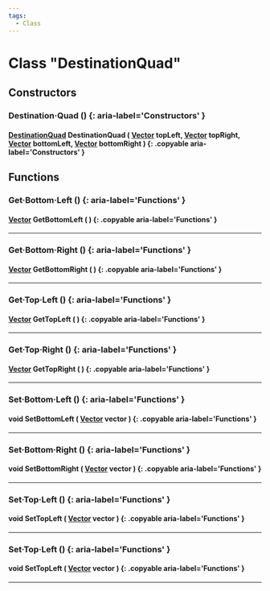 ```yaml
---
tags:
  - Class
---
```

# Class "DestinationQuad"

## Constructors
### Destination·Quad () {: aria-label='Constructors' }
#### [DestinationQuad](DestinationQuad.md) DestinationQuad ( [Vector](https://wofsauge.github.io/IsaacDocs/rep/Vector.html) topLeft, [Vector](https://wofsauge.github.io/IsaacDocs/rep/Vector.html) topRight, [Vector](https://wofsauge.github.io/IsaacDocs/rep/Vector.html) bottomLeft, [Vector](https://wofsauge.github.io/IsaacDocs/rep/Vector.html) bottomRight ) {: .copyable aria-label='Constructors' }

## Functions

### Get·Bottom·Left () {: aria-label='Functions' }
#### [Vector](https://wofsauge.github.io/IsaacDocs/rep/Vector.html) GetBottomLeft ( ) {: .copyable aria-label='Functions' }      

___
### Get·Bottom·Right () {: aria-label='Functions' }
#### [Vector](https://wofsauge.github.io/IsaacDocs/rep/Vector.html) GetBottomRight ( ) {: .copyable aria-label='Functions' }     

___
### Get·Top·Left () {: aria-label='Functions' }
#### [Vector](https://wofsauge.github.io/IsaacDocs/rep/Vector.html) GetTopLeft ( ) {: .copyable aria-label='Functions' }

___
### Get·Top·Right () {: aria-label='Functions' }
#### [Vector](https://wofsauge.github.io/IsaacDocs/rep/Vector.html) GetTopRight ( ) {: .copyable aria-label='Functions' }        

___
### Set·Bottom·Left () {: aria-label='Functions' }
#### void SetBottomLeft ( [Vector](https://wofsauge.github.io/IsaacDocs/rep/Vector.html) vector ) {: .copyable aria-label='Functions' }

___
### Set·Bottom·Right () {: aria-label='Functions' }
#### void SetBottomRight ( [Vector](https://wofsauge.github.io/IsaacDocs/rep/Vector.html) vector ) {: .copyable aria-label='Functions' }

___
### Set·Top·Left () {: aria-label='Functions' }
#### void SetTopLeft ( [Vector](https://wofsauge.github.io/IsaacDocs/rep/Vector.html) vector ) {: .copyable aria-label='Functions' }

___
### Set·Top·Left () {: aria-label='Functions' }
#### void SetTopLeft ( [Vector](https://wofsauge.github.io/IsaacDocs/rep/Vector.html) vector ) {: .copyable aria-label='Functions' }

___